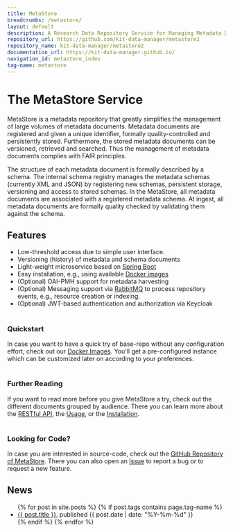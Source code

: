 ```yaml
---
title: MetaStore
breadcrumbs: /metastore/
layout: default
description: A Research Data Repository Service for Managing Metadata Documents based on JSON or XML.
repository_url: https://github.com/kit-data-manager/metastore2
repository_name: kit-data-manager/metastore2
documentation_url: https://kit-data-manager.github.io/
navigation_id: metastore_index
tag-name: metastore
---
```


# The MetaStore Service

MetaStore is a metadata repository that greatly simplifies the management of 
large volumes of metadata documents. Metadata documents are registered and given a 
unique identifier, formally quality-controlled and persistently stored. 
Furthermore, the stored metadata documents can be versioned, retrieved and searched. 
Thus the management of metadata documents complies with FAIR principles.

The structure of each metadata document is formally described by a schema. 
The internal schema registry manages the metadata schemas (currently XML and JSON) 
by registering new schemas, persistent storage, versioning and access to stored schemas. 
In the MetaStore, all metadata documents are associated with a registered metadata 
schema. At ingest, all metadata documents are formally quality checked by validating 
them against the schema.


## Features

* Low-threshold access due to simple user interface.
* Versioning (history) of metadata and schema documents
* Light-weight microservice based on [Spring Boot](https://spring.io/projects/spring-boot)
* Easy installation, e.g., using available [Docker images](https://hub.docker.com/r/kitdm/metastore2)
* (Optional) OAI-PMH support for metadata harvesting
* (Optional) Messaging support via [RabbitMQ](https://www.rabbitmq.com/) to process repository events, e.g., resource creation or indexing.
* (Optional) JWT-based authentication and authorization via Keycloak

<div class="flex flex-wrap -m-3 inset-5px">
        <div class="w-full sm:w-1/2 md:w-1/3 flex-col p-3">
            <h1 class="text-center"><i class="fa-brands fa-docker" aria-hidden="true"></i></h1>
            <h3 class="text-center">Quickstart</h3>
            <p>In case you want to have a quick try of base-repo without any configuration effort, check out our <a href="https://hub.docker.com/r/kitdm/metastore2/tags">Docker Images</a>.
                You'll get a pre-configured instance which can be customized later on according to your preferences.
            </p>
        </div>
        <div class="w-full sm:w-1/2 md:w-1/3 flex-col p-3">
            <h1 class="text-center"><i class="fa-solid fa-circle-question" aria-hidden="true"></i></h1>
            <h3 class="text-center">Further Reading</h3>
            <p>If you want to read more before you give MetaStore a try, check out the different documents grouped by audience. There you can learn more about the
            <a href="/webpage/metastore/documentation/api-docs.html">RESTful API</a>, the <a href="/webpage/metastore/documentation/index.html">Usage</a>, or the <a href="/webpage/metastore/documentation/installation/index.html">Installation</a>.
            </p>
        </div>
        <div class="w-full sm:w-1/2 md:w-1/3 flex-col p-3">
            <h1 class="text-center"><i class="fa fa-code-fork" aria-hidden="true"></i></h1>
            <h3 class="text-center">Looking for Code?</h3>
            <p>In case you are interested in source-code, check out the <a href="https://github.com/kit-data-manager/metastore2">GitHub Repository of MetaStore</a>. There
            you can also open an <a href="https://github.com/kit-data-manager/metastore2/issues">Issue</a> to report a bug or to request a new feature.</p>
        </div>
</div>



## News

<ul>
  {% for post in site.posts %}
    {% if post.tags contains page.tag-name %}
      <li><a href="/webpage/{{ post.url }}">{{ post.title }}</a>, published {{ post.date | date: "%Y-%m-%d" }}</li>
    {% endif %}
  {% endfor %}
</ul>


